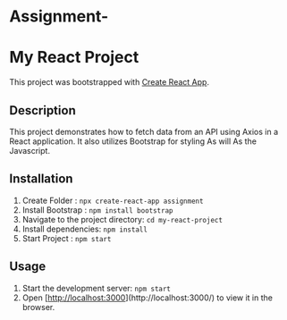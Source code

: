 # Assignment-
# My React Project

This project was bootstrapped with [Create React App](https://github.com/surajbaride/Assignment-/tree/main).

## Description

This project demonstrates how to fetch data from an API using Axios in a React application. It also utilizes Bootstrap for styling As will As the Javascript.

## Installation

1. Create Folder : `npx create-react-app assignment`
2. Install Bootstrap : `npm install bootstrap`
3. Navigate to the project directory: `cd my-react-project`
4. Install dependencies: `npm install`
5. Start Project : `npm start`

## Usage

1. Start the development server: `npm start`
2. Open [[http://localhost:3000](http://localhost:3000/)](http://localhost:3000/) to view it in the browser.


 
